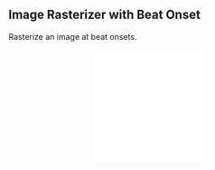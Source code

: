 ## Image Rasterizer with Beat Onset

Rasterize an image at beat onsets.

<p align="center"> <img src="https://github.com/shoegazerstella/voidDraw/blob/main/image_rasterizer_with_audio_onsets/image_rasterizer_with_beat_onset.gif" width="200" height="200"> </p>
